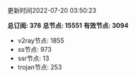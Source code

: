 更新时间2022-07-20 03:50:23

**总订阅: 378**
**总节点: 15551**
**有效节点: 3094**
- v2ray节点: 1855
- ss节点: 973
- ssr节点: 13
- trojan节点: 253
